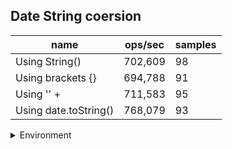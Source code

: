 ## Date String coersion

|name|ops/sec|samples|
|-|-|-|
|Using String()|702,609|98|
|Using brackets {}|694,788|91|
|Using '' + |711,583|95|
|Using date.toString()|768,079|93|


<details>
<summary>Environment</summary>

* __Machine:__ linux x64 | 2 vCPUs | 6.8GB Mem
* __Run:__ Sat Oct 14 2023 01:46:05 GMT+0000 (Coordinated Universal Time)
</details>

<!--
{"environment":{"platform":"linux","arch":"x64","cpus":2,"totalMemory":6.759757995605469},"benchmarks":[{"name":"Using String()","hz":702608.7988593527,"cycles":6,"stats":{"deviation":2.825473747002808e-8,"mean":0.000001423267117666966,"moe":5.594152610396698e-9,"rme":0.3930500846226736,"sem":2.854159495100356e-9,"variance":7.983301895002089e-16}},{"name":"Using brackets {}","hz":694787.740294096,"cycles":3,"stats":{"deviation":1.9199293121186772e-7,"mean":0.0000014392884934565931,"moe":3.944760259525027e-8,"rme":2.7407710667173446,"sem":2.0126327854719526e-8,"variance":3.686128563532497e-14}},{"name":"Using '' + ","hz":711583.0992707766,"cycles":5,"stats":{"deviation":9.925720814775457e-9,"mean":0.000001405317244078436,"moe":1.995980638220925e-9,"rme":0.14203060886297086,"sem":1.0183574684800638e-9,"variance":9.851993369286675e-17}},{"name":"Using date.toString()","hz":768078.5258097234,"cycles":3,"stats":{"deviation":1.7040327484009086e-8,"mean":0.0000013019502126371524,"moe":3.4633193068077144e-9,"rme":0.26601011875812225,"sem":1.7669996463304666e-9,"variance":2.903727607622754e-16}}]}-->
